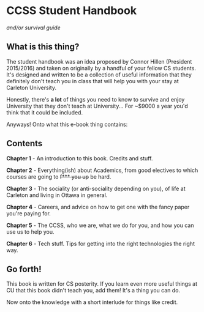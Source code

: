 <h1>CCSS Student Handbook</h1>

*and/or survival guide*

## What is this thing?

The student handbook was an idea proposed by Connor Hillen (President
2015/2016) and taken on originally by a handful of your fellow CS students.
It's designed and written to be a collection of useful information that they
definitely don't teach you in class that will help you with your stay at
Carleton University.

Honestly, there's **a lot** of things you need to know to survive and enjoy
University that they don't teach at University... For ~$9000 a year you'd think
that it could be included.

Anyways! Onto what this e-book thing contains:

## Contents

**Chapter 1** - An introduction to this book. Credits and stuff.

**Chapter 2** - Everything(ish) about Academics, from good electives to which
courses are going to <strike>f\*\*\* you up</strike> be hard.

**Chapter 3** - The sociality (or anti-sociality depending on you), of life at
Carleton and living in Ottawa in general.

**Chapter 4** - Careers, and advice on how to get one with the fancy paper
you're paying for.

**Chapter 5** - The CCSS, who we are, what we do for you, and how you can use
us to help you.

**Chapter 6** - Tech stuff. Tips for getting into the right technologies the
right way.

## Go forth!

This book is written for CS posterity. If you learn even more useful things at
CU that this book didn't teach you, add them! It's a thing you can do.

Now onto the knowledge with a short interlude for things like credit.
